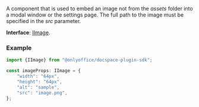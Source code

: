 A component that is used to embed an image not from the *assets* folder into a modal window or the settings page. The full path to the image must be specified in the *src* parameter.

**Interface**: [IImage](https://github.com/ONLYOFFICE/docspace-plugin-sdk/blob/master/src/interfaces/components/IImage.ts).

### Example

``` javascript
import {IImage} from "@onlyoffice/docspace-plugin-sdk";

const imageProps: IImage = {
    "width": "64px",
    "height": "64px",
    "alt": "sample",
    "src": "image.png",
};
```
